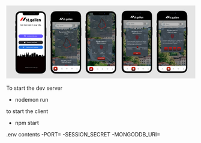 <img src="./screendesign.png"/>

To start the dev server
- nodemon run

to start the client
- npm start 

.env contents
-PORT= 
-SESSION_SECRET
-MONGODDB_URI=